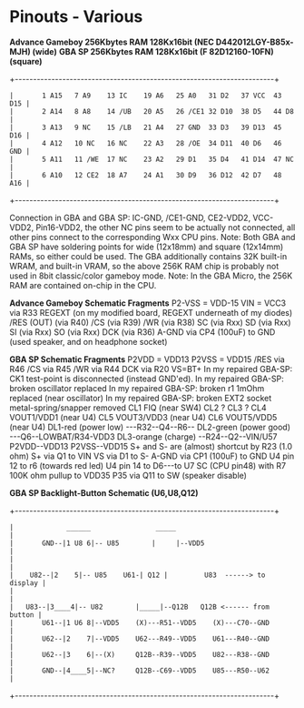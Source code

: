 # Pinouts - Various


**Advance Gameboy 256Kbytes RAM 128Kx16bit (NEC D442012LGY-B85x-MJH)
(wide)**
**GBA SP 256Kbytes RAM 128Kx16bit (F 82D12160-10FN) (square)**

+-----------------------------------------------------------------------+
```
|       1 A15   7 A9    13 IC    19 A6   25 A0   31 D2   37 VCC  43 D15 |
|       2 A14   8 A8    14 /UB   20 A5   26 /CE1 32 D10  38 D5   44 D8  |
|       3 A13   9 NC    15 /LB   21 A4   27 GND  33 D3   39 D13  45 D16 |
|       4 A12   10 NC   16 NC    22 A3   28 /OE  34 D11  40 D6   46 GND |
|       5 A11   11 /WE  17 NC    23 A2   29 D1   35 D4   41 D14  47 NC  |
|       6 A10   12 CE2  18 A7    24 A1   30 D9   36 D12  42 D7   48 A16 |
```
+-----------------------------------------------------------------------+

Connection in GBA and GBA SP: IC-GND, /CE1-GND, CE2-VDD2, VCC-VDD2,
Pin16-VDD2, the other NC pins seem to be actually not connected, all
other pins connect to the corresponding Wxx CPU pins. Note: Both GBA and
GBA SP have soldering points for wide (12x18mm) and square (12x14mm)
RAMs, so either could be used.
The GBA additionally contains 32K built-in WRAM, and built-in VRAM, so
the above 256K RAM chip is probably not used in 8bit classic/color
gameboy mode.
Note: In the GBA Micro, the 256K RAM are contained on-chip in the CPU.

**Advance Gameboy Schematic Fragments**
P2-VSS = VDD-15
VIN = VCC3 via R33
REGEXT (on my modified board, REGEXT underneath of my diodes)
/RES (OUT) (via R40)
/CS (via R39)
/WR (via R38)
SC (via Rxx)
SD (via Rxx)
SI (via Rxx)
SO (via Rxx)
DCK (via R36)
A-GND via CP4 (100uF) to GND (used speaker, and on headphone socket)

**GBA SP Schematic Fragments**
P2VDD = VDD13
P2VSS = VDD15
/RES via R46
/CS via R45
/WR via R44
DCK via R20
VS=BT+
In my repaired GBA-SP: CK1 test-point is disconnected (instead
GND\'ed).
In my repaired GBA-SP: broken oscillator replaced
In my repaired GBA-SP: broken r1 1mOhm replaced (near oscillator)
In my repaired GBA-SP: broken EXT2 socket metal-spring/snapper removed
CL1 FIQ (near SW4)
CL2 ?
CL3 ?
CL4 VOUT1/VDD1 (near U4)
CL5 VOUT3/VDD3 (near U4)
CL6 VOUT5/VDD5 (near U4)
DL1-red (power low) \-\--R32\--Q4\--R6\--
DL2-green (power good) \-\--Q6\--LOWBAT/R34-VDD3
DL3-orange (charge) \--R24\--Q2\--VIN/U57
P2VDD\--VDD13
P2VSS\--VDD15
S+ and S- are (almost) shortcut by R23 (1.0 ohm)
S+ via Q1 to VIN
VS via D1 to S-
A-GND via CP1 (100uF) to GND
U4 pin 12 to r6 (towards red led)
U4 pin 14 to D6\-\--to U7
SC (CPU pin48) with R7 100K ohm pullup to VDD35
P35 via Q11 to SW (speaker disable)

**GBA SP Backlight-Button Schematic (U6,U8,Q12)**

+-----------------------------------------------------------------------+
```
|             ______                _____                               |
|       GND--|1 U8 6|-- U85        |     |--VDD5                        |
|                                                                       |
|    U82--|2    5|-- U85    U61-| Q12 |         U83  ------> to display |
|                                                                       |
|   U83--|3____4|-- U82        |_____|--Q12B   Q12B <------ from button |
|       U61--|1 U6 8|--VDD5    (X)---R51--VDD5    (X)---C70--GND        |
|       U62--|2    7|--VDD5    U62---R49--VDD5    U61---R40--GND        |
|       U62--|3    6|--(X)     Q12B--R39--VDD5    U82---R38--GND        |
|       GND--|4____5|--NC?     Q12B--C69--VDD5    U85---R50--U62        |
```
+-----------------------------------------------------------------------+




